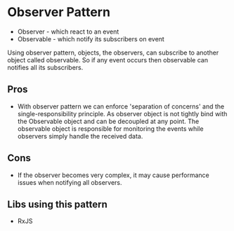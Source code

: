 # Observer Pattern

-   Observer - which react to an event
-   Observable - which notify its subscribers on event

Using observer pattern, objects, the observers, can subscribe to another object called observable. So if any event occurs then observable can notifies all its subscribers.

## Pros

-   With observer pattern we can enforce 'separation of concerns' and the single-responsibility principle. As observer object is not tightly bind with the Observable object and can be decoupled at any point. The observable object is responsible for monitoring the events while observers simply handle the received data.

## Cons

-   If the observer becomes very complex, it may cause performance issues when notifying all observers.

## Libs using this pattern

-   RxJS
